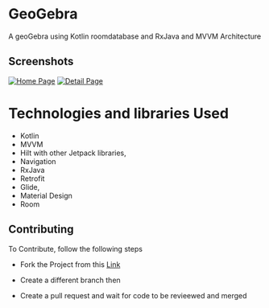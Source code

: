# GeoGebra
A geoGebra using Kotlin roomdatabase and RxJava and MVVM Architecture

## Screenshots

<!-- <a href="https://ibb.co/cLL3qjJ"><img src="https://i.ibb.co/hff90Ss/image.jpg" alt="onePage" border="0"></a> -->
<a href="https://ibb.co/GkxQqtH"><img src="https://i.ibb.co/Xtk6rSr/Capture.jpg" alt="Home Page" border="0"></a>
<a href="https://ibb.co/DY7VPgr"><img src="https://i.ibb.co/kV7Yyw2/2.jpg" alt="Detail Page" border="0"></a>

# Technologies and libraries Used
* Kotlin
* MVVM
* Hilt with other Jetpack libraries, 
* Navigation
* RxJava 
* Retrofit 
* Glide, 
* Material Design 
* Room

## Contributing

To Contribute, follow the following steps

* Fork the Project from this [Link](https://github.com/abdullah-mola/GeoGebrateam)

* Create a different branch then

* Create a pull request and wait for code to be revieewed and merged

